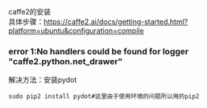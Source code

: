 caffe2的安装<br />
具体步骤：https://caffe2.ai/docs/getting-started.html?platform=ubuntu&configuration=compile

### error 1:No handlers could be found for logger "caffe2.python.net_drawer"
解决方法：安装pydot
```
sudo pip2 install pydot#这里由于使用环境的问题所以用的pip2
```
